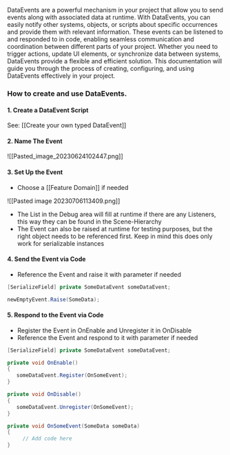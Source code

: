 
DataEvents are a powerful mechanism in your project that allow you to send events along with associated data at runtime. With DataEvents, you can easily notify other systems, objects, or scripts about specific occurrences and provide them with relevant information. These events can be listened to and responded to in code, enabling seamless communication and coordination between different parts of your project. Whether you need to trigger actions, update UI elements, or synchronize data between systems, DataEvents provide a flexible and efficient solution. This documentation will guide you through the process of creating, configuring, and using DataEvents effectively in your project.

### How to create and use DataEvents.

#### 1. Create a DataEvent Script

See: [[Create your own typed DataEvent]]

#### 2. Name The Event

![[Pasted_image_20230624102447.png]]

#### 3. Set Up the Event

-  Choose a [[Feature Domain]] if needed

![[Pasted image 20230706113409.png]]

-  The List in the Debug area will fill at runtime if there are any Listeners, this way they can be found in the Scene-Hierarchy
-  The Event can also be raised at runtime for testing purposes, but the right object needs to be referenced first. Keep in mind this does only work for serializable instances

#### 4. Send the Event via Code

-  Reference the Event and raise it with parameter if needed

```csharp
[SerializeField] private SomeDataEvent someDataEvent;

newEmptyEvent.Raise(SomeData);
```

#### 5. Respond to the Event via Code

- Register the Event in OnEnable and Unregister it in OnDisable
- Reference the Event and respond to it with parameter if needed

```csharp
[SerializeField] private SomeDataEvent someDataEvent;

private void OnEnable()
{
   someDataEvent.Register(OnSomeEvent);
}

private void OnDisable()
{
   someDataEvent.Unregister(OnSomeEvent);
}

private void OnSomeEvent(SomeData someData)
{
     // Add code here
}
```

